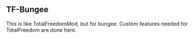 ## TF-Bungee

This is like TotalFreedomMod, but for bungee. Custom features needed for TotalFreedom are done here.